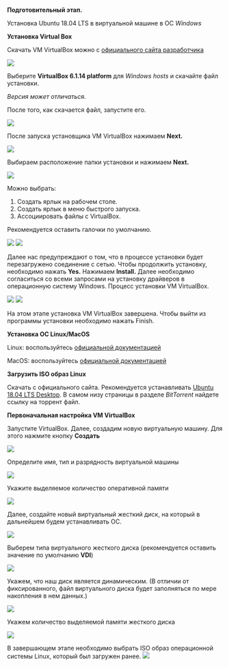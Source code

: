 **Подготовительный этап.**

Установка Ubuntu 18.04 LTS в виртуальной машине в ОС *Windows*

**Установка Virtual Box**

Скачать VM VirtualBox можно с [официального сайта разработчика](https://www.virtualbox.org/wiki/Downloads)

![](images/vb_ver.png)

Выберите **VirtualBox 6.1.14 platform** для *Windows hosts* и скачайте файл установки. 

*Версия может отличаться.*

После того, как скачается файл, запустите его.

![](images/1.png)

После запуска установщика VM VirtualBox нажимаем **Next.**

![](images/2.png)

Выбираем расположение папки установки и нажимаем **Next.**

![](images/3.png)

Можно выбрать:
  1. Создать ярлык на рабочем столе.
  2. Создать ярлык в меню быстрого запуска.
  3. Ассоциировать файлы с VirtualBox.

Рекомендуется оставить галочки по умолчанию.

![](images/4.png)
![](images/5.png)

Далее нас предупреждают о том, что в процессе установки будет перезагружено соединение с сетью. Чтобы продолжить установку, необходимо нажать **Yes.** 
Нажимаем **Install.**
Далее необходимо согласиться со всеми запросами на установку драйверов в операционную систему Windows.
Процесс установки VM VirtualBox.

![](images/6.png)
![](images/7.png)

На этом этапе установка VM VirtualBox завершена. Чтобы выйти из программы установки необходимо нажать Finish.


**Установка ОС Linux/MacOS**

Linux: воспользуйтесь [официальной документацией](https://www.virtualbox.org/manual/ch02.html#install-linux-host)

MacOS: воспользуйтесь [официальной документацией](https://www.virtualbox.org/manual/ch02.html#installation-mac)

**Загрузить ISO образ Linux**

Скачать с официального сайта. Рекомендуется устанавливать [Ubuntu 18.04 LTS Desktop](https://ubuntu.com/download/alternative-downloads). В самом низу страницы в разделе *BitTorrent* найдете ссылку на торрент файл.

**Первоначальная настройка VM VirtualBox**

Запустите VirtualBox. Далее, создадим новую виртуальную машину. Для этого нажмите кнопку **Создать**

![](images/setup/setup1.png)

Определите имя, тип и разрядность виртуальной машины

![](images/setup/setup2.png)

Укажите выделяемое количество оперативной памяти

![](images/setup/setup3.png)

Далее, создайте новый виртуальный жесткий диск, на который в дальнейшем будем устанавливать ОС.

![](images/setup/setup4.png)

Выберем типа виртуального жесткого диска (рекомендуется оставить значение по умолчанию **VDI**)

![](images/setup/setup5.png)

Укажем, что наш диск является динамическим. (В отличии от фиксированного, файл виртуального диска будет заполняться по мере накопления в нем данных.)

![](images/setup/setup6.png)

Укажем количество выделяемой памяти жесткого диска

![](images/setup/setup7.png)

В завершающем этапе необходимо выбрать ISO образ операционной системы Linux, который был загружен ранее.
![](images/setup/setup8.png)
